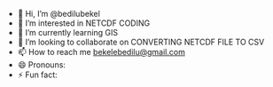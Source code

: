 - 👋 Hi, I’m @bedilubekel
- 👀 I’m interested in NETCDF CODING
- 🌱 I’m currently learning GIS
- 💞️ I’m looking to collaborate on CONVERTING NETCDF FILE TO CSV
- 📫 How to reach me bekelebedilu@gmail.com
- 😄 Pronouns: 
- ⚡ Fun fact: 

<!---
bedilubekel/bedilubekel is a ✨ special ✨ repository because its `README.md` (this file) appears on your GitHub profile.
You can click the Preview link to take a look at your changes.
--->
